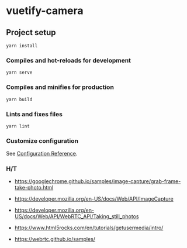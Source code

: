 # vuetify-camera

## Project setup
```
yarn install
```

### Compiles and hot-reloads for development
```
yarn serve
```

### Compiles and minifies for production
```
yarn build
```

### Lints and fixes files
```
yarn lint
```

### Customize configuration
See [Configuration Reference](https://cli.vuejs.org/config/).


### H/T
* https://googlechrome.github.io/samples/image-capture/grab-frame-take-photo.html

* https://developer.mozilla.org/en-US/docs/Web/API/ImageCapture

* https://developer.mozilla.org/en-US/docs/Web/API/WebRTC_API/Taking_still_photos

* https://www.html5rocks.com/en/tutorials/getusermedia/intro/

* https://webrtc.github.io/samples/
